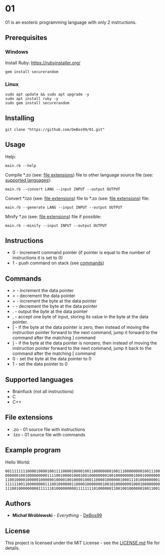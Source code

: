 # 01

01 is an esoteric programming language with only 2 instructions.

## Prerequisites

### Windows

Install Ruby: https://rubyinstaller.org/

`gem install securerandom`

### Linux

```
sudo apt update && sudo apt upgrade -y
sudo apt install ruby -y
sudo gem install securerandom
```

## Installing

`git clone "https://github.com/DeBos99/01.git"`

## Usage

Help:

`main.rb --help`

Compile \*.zo (see: [file extensions](#file-extensions)) file to other language source file (see: [supported languages](#supported-languages)):

`main.rb --convert LANG --input INPUT --output OUTPUT`

Convert \*.tzo (see: [file extensions](#file-extensions)) file to \*.zo (see: [file extensions](#file-extensions)) file:

`main.rb --generate LANG --input INPUT --output OUTPUT`

Minify \*.zo (see: [file extensions](#file-extensions)) file if possible:

`main.rb --minify --input INPUT --output OUTPUT`

## Instructions

* 0 - increment command pointer (if pointer is equal to the number of instructions it is set to 0)
* 1 - push command on stack (see [commands](#commands))

## Commands

* \> - increment the data pointer
* < - decrement the data pointer
* \+ - increment the byte at the data pointer
* \- - decrement the byte at the data pointer
* . - output the byte at the data pointer
* , - accept one byte of input, storing its value in the byte at the data pointer.
* \[ - if the byte at the data pointer is zero, then instead of moving the instruction pointer forward to the next command, jump it forward to the command after the matching \] command
* \] - if the byte at the data pointer is nonzero, then instead of moving the instruction pointer forward to the next command, jump it back to the command after the matching \[ command
* 0 - set the byte at the data pointer to 0
* 1 - set the data pointer to 0

## Supported languages

* Brainfuck (not all instructions)
* C
* C++

## File extensions

* .zo - 01 source file with instructions
* .tzo - 01 source file with commands

## Example program

Hello World:

`00111111110000100001001111000010000100110000000010011100000000100111000000001001000000000111100100001000100100000000100100000000100010000000110010000100000100000010000100100001000110000100000010001110100000000111111100110000000011100100000011000010000000100101000000010001000000001110010000000001111110100000000011111111010000001100100100000010011001`

## Authors

* **Michał Wróblewski** - *Everything* - [DeBos99](https://github.com/DeBos99)

## License

This project is licensed under the MIT License - see the [LICENSE.md](LICENSE.md) file for details.
